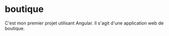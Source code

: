 # boutique
C'est mon premier projet utilisant Angular. Il s'agit d'une application web de boutique.
